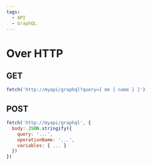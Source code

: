 ```yaml
---
tags:
  - API
  - GraphQL
---
```


# Over HTTP

## GET

```js
fetch('http://myapi/graphql?query={ me { name } }')
```

## POST

```js
fetch('http://myapi/graphql', {
  body: JSON.stringify({
    query: '...',
    operationName: '...',
    variables: { ... }
  })
})
```
